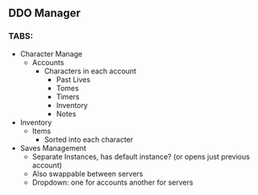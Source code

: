 ## DDO Manager

### TABS:
- Character Manage
    - Accounts
        - Characters in each account
            - Past Lives
            - Tomes
            - Timers
            - Inventory
            - Notes
- Inventory
    - Items
        - Sorted into each character
- Saves Management
    - Separate Instances, has default instance? (or opens just previous account)
    - Also swappable between servers
    - Dropdown: one for accounts another for servers